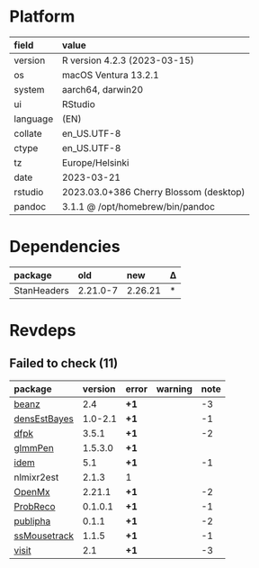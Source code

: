 # Platform

|field    |value                                  |
|:--------|:--------------------------------------|
|version  |R version 4.2.3 (2023-03-15)           |
|os       |macOS Ventura 13.2.1                   |
|system   |aarch64, darwin20                      |
|ui       |RStudio                                |
|language |(EN)                                   |
|collate  |en_US.UTF-8                            |
|ctype    |en_US.UTF-8                            |
|tz       |Europe/Helsinki                        |
|date     |2023-03-21                             |
|rstudio  |2023.03.0+386 Cherry Blossom (desktop) |
|pandoc   |3.1.1 @ /opt/homebrew/bin/pandoc       |

# Dependencies

|package     |old      |new     |Δ  |
|:-----------|:--------|:-------|:--|
|StanHeaders |2.21.0-7 |2.26.21 |*  |

# Revdeps

## Failed to check (11)

|package      |version |error  |warning |note |
|:------------|:-------|:------|:-------|:----|
|[beanz](failures.md#beanz)|2.4     |__+1__ |        |-3   |
|[densEstBayes](failures.md#densestbayes)|1.0-2.1 |__+1__ |        |-1   |
|[dfpk](failures.md#dfpk)|3.5.1   |__+1__ |        |-2   |
|[glmmPen](failures.md#glmmpen)|1.5.3.0 |__+1__ |        |     |
|[idem](failures.md#idem)|5.1     |__+1__ |        |-1   |
|nlmixr2est   |2.1.3   |1      |        |     |
|[OpenMx](failures.md#openmx)|2.21.1  |__+1__ |        |-2   |
|[ProbReco](failures.md#probreco)|0.1.0.1 |__+1__ |        |-1   |
|[publipha](failures.md#publipha)|0.1.1   |__+1__ |        |-2   |
|[ssMousetrack](failures.md#ssmousetrack)|1.1.5   |__+1__ |        |-1   |
|[visit](failures.md#visit)|2.1     |__+1__ |        |-3   |

